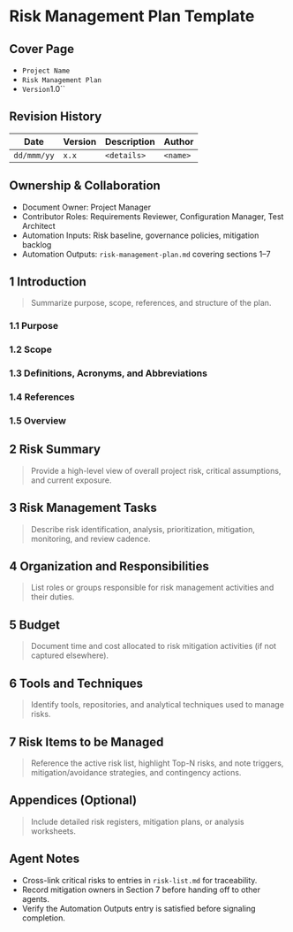 # Risk Management Plan Template

## Cover Page

- ``Project Name``
- `Risk Management Plan`
- `Version`1.0``

## Revision History

| Date | Version | Description | Author |
| --- | --- | --- | --- |
| ``dd/mmm/yy``|``x.x``|`<details>`|`<name>` |

## Ownership & Collaboration

- Document Owner: Project Manager
- Contributor Roles: Requirements Reviewer, Configuration Manager, Test Architect
- Automation Inputs: Risk baseline, governance policies, mitigation backlog
- Automation Outputs: `risk-management-plan.md` covering sections 1–7

## 1 Introduction

> Summarize purpose, scope, references, and structure of the plan.

### 1.1 Purpose

### 1.2 Scope

### 1.3 Definitions, Acronyms, and Abbreviations

### 1.4 References

### 1.5 Overview

## 2 Risk Summary

> Provide a high-level view of overall project risk, critical assumptions, and current exposure.

## 3 Risk Management Tasks

> Describe risk identification, analysis, prioritization, mitigation, monitoring, and review cadence.

## 4 Organization and Responsibilities

> List roles or groups responsible for risk management activities and their duties.

## 5 Budget

> Document time and cost allocated to risk mitigation activities (if not captured elsewhere).

## 6 Tools and Techniques

> Identify tools, repositories, and analytical techniques used to manage risks.

## 7 Risk Items to be Managed

> Reference the active risk list, highlight Top-N risks, and note triggers, mitigation/avoidance strategies, and
> contingency actions.

## Appendices (Optional)

> Include detailed risk registers, mitigation plans, or analysis worksheets.

## Agent Notes

- Cross-link critical risks to entries in `risk-list.md` for traceability.
- Record mitigation owners in Section 7 before handing off to other agents.
- Verify the Automation Outputs entry is satisfied before signaling completion.
